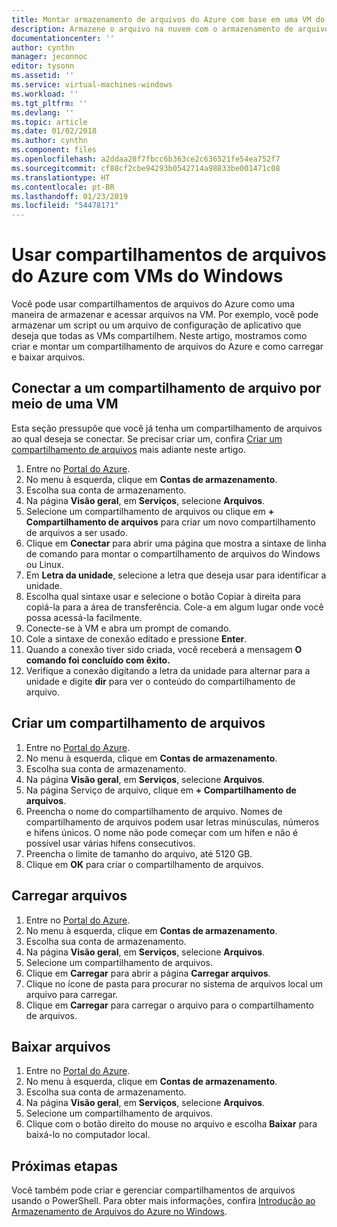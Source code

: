 ```yaml
---
title: Montar armazenamento de arquivos do Azure com base em uma VM do Windows Azure | Microsoft Docs
description: Armazene o arquivo na nuvem com o armazenamento de arquivos do Azure e monte o compartilhamento de arquivos de nuvem de uma VM (máquina virtual) do Azure.
documentationcenter: ''
author: cynthn
manager: jeconnoc
editor: tysonn
ms.assetid: ''
ms.service: virtual-machines-windows
ms.workload: ''
ms.tgt_pltfrm: ''
ms.devlang: ''
ms.topic: article
ms.date: 01/02/2018
ms.author: cynthn
ms.component: files
ms.openlocfilehash: a2ddaa28f7fbcc6b363ce2c636521fe54ea752f7
ms.sourcegitcommit: cf88cf2cbe94293b0542714a98833be001471c08
ms.translationtype: HT
ms.contentlocale: pt-BR
ms.lasthandoff: 01/23/2019
ms.locfileid: "54478171"
---
```

# <a name="use-azure-file-shares-with-windows-vms"></a>Usar compartilhamentos de arquivos do Azure com VMs do Windows 

Você pode usar compartilhamentos de arquivos do Azure como uma maneira de armazenar e acessar arquivos na VM. Por exemplo, você pode armazenar um script ou um arquivo de configuração de aplicativo que deseja que todas as VMs compartilhem. Neste artigo, mostramos como criar e montar um compartilhamento de arquivos do Azure e como carregar e baixar arquivos.

## <a name="connect-to-a-file-share-from-a-vm"></a>Conectar a um compartilhamento de arquivo por meio de uma VM

Esta seção pressupõe que você já tenha um compartilhamento de arquivos ao qual deseja se conectar. Se precisar criar um, confira [Criar um compartilhamento de arquivos](#create-a-file-share) mais adiante neste artigo.

1. Entre no [Portal do Azure](https://portal.azure.com).
2. No menu à esquerda, clique em **Contas de armazenamento**.
3. Escolha sua conta de armazenamento.
4. Na página **Visão geral**, em **Serviços**, selecione **Arquivos**.
5. Selecione um compartilhamento de arquivos ou clique em **+ Compartilhamento de arquivos** para criar um novo compartilhamento de arquivos a ser usado.
6. Clique em **Conectar** para abrir uma página que mostra a sintaxe de linha de comando para montar o compartilhamento de arquivos do Windows ou Linux.
7. Em **Letra da unidade**, selecione a letra que deseja usar para identificar a unidade.
8. Escolha qual sintaxe usar e selecione o botão Copiar à direita para copiá-la para a área de transferência. Cole-a em algum lugar onde você possa acessá-la facilmente. 
8. Conecte-se à VM e abra um prompt de comando.
9. Cole a sintaxe de conexão editado e pressione **Enter**.
10. Quando a conexão tiver sido criada, você receberá a mensagem **O comando foi concluído com êxito.**
11. Verifique a conexão digitando a letra da unidade para alternar para a unidade e digite **dir** para ver o conteúdo do compartilhamento de arquivo.



## <a name="create-a-file-share"></a>Criar um compartilhamento de arquivos 
1. Entre no [Portal do Azure](https://portal.azure.com).
2. No menu à esquerda, clique em **Contas de armazenamento**.
3. Escolha sua conta de armazenamento.
4. Na página **Visão geral**, em **Serviços**, selecione **Arquivos**.
5. Na página Serviço de arquivo, clique em **+ Compartilhamento de arquivos**.
6. Preencha o nome do compartilhamento de arquivo. Nomes de compartilhamento de arquivos podem usar letras minúsculas, números e hifens únicos. O nome não pode começar com um hífen e não é possível usar várias hifens consecutivos. 
7. Preencha o limite de tamanho do arquivo, até 5120 GB.
8. Clique em **OK** para criar o compartilhamento de arquivos.
   
## <a name="upload-files"></a>Carregar arquivos
1. Entre no [Portal do Azure](https://portal.azure.com).
2. No menu à esquerda, clique em **Contas de armazenamento**.
3. Escolha sua conta de armazenamento.
4. Na página **Visão geral**, em **Serviços**, selecione **Arquivos**.
5. Selecione um compartilhamento de arquivos.
6. Clique em **Carregar** para abrir a página **Carregar arquivos**.
7. Clique no ícone de pasta para procurar no sistema de arquivos local um arquivo para carregar.   
8. Clique em **Carregar** para carregar o arquivo para o compartilhamento de arquivos.

## <a name="download-files"></a>Baixar arquivos
1. Entre no [Portal do Azure](https://portal.azure.com).
2. No menu à esquerda, clique em **Contas de armazenamento**.
3. Escolha sua conta de armazenamento.
4. Na página **Visão geral**, em **Serviços**, selecione **Arquivos**.
5. Selecione um compartilhamento de arquivos.
6. Clique com o botão direito do mouse no arquivo e escolha **Baixar** para baixá-lo no computador local.
   

## <a name="next-steps"></a>Próximas etapas

Você também pode criar e gerenciar compartilhamentos de arquivos usando o PowerShell. Para obter mais informações, confira [Introdução ao Armazenamento de Arquivos do Azure no Windows](../../storage/files/storage-dotnet-how-to-use-files.md).
